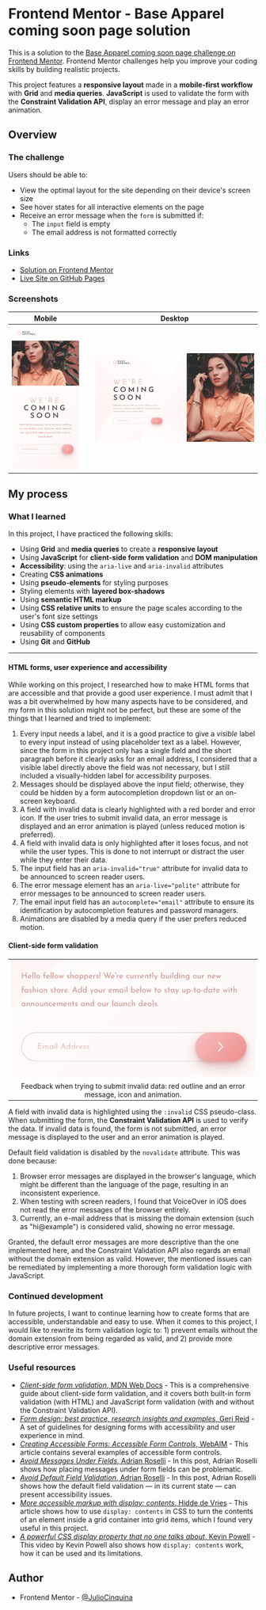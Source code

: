 # Frontend Mentor - Base Apparel coming soon page solution

This is a solution to the [Base Apparel coming soon page challenge on Frontend Mentor](https://www.frontendmentor.io/challenges/base-apparel-coming-soon-page-5d46b47f8db8a7063f9331a0). Frontend Mentor challenges help you improve your coding skills by building realistic projects.

This project features a **responsive layout** made in a **mobile-first workflow** with **Grid** and **media queries**. **JavaScript** is used to validate the form with the **Constraint Validation API**, display an error message and play an error animation.

## Overview

### The challenge

Users should be able to:

- View the optimal layout for the site depending on their device's screen size
- See hover states for all interactive elements on the page
- Receive an error message when the `form` is submitted if:
  - The `input` field is empty
  - The email address is not formatted correctly

### Links

- [Solution on Frontend Mentor](https://www.frontendmentor.io/solutions/form-validation-with-constraint-validation-api-css-error-animation-Czkq91CVxn)
- [Live Site on GitHub Pages](https://juliocinquina.github.io/fem-base-apparel-coming-soon/)

### Screenshots

|                                Mobile                                 |     |                                 Desktop                                 |
| :-------------------------------------------------------------------: | :-: | :---------------------------------------------------------------------: |
| ![Mobile layout of the solution](./screenshots/screenshot-mobile.png) |     | ![Desktop layout of the solution](./screenshots/screenshot-desktop.png) |

## My process

### What I learned

In this project, I have practiced the following skills:

- Using **Grid** and **media queries** to create a **responsive layout**
- Using **JavaScript** for **client-side form validation** and **DOM manipulation**
- **Accessibility**: using the `aria-live` and `aria-invalid` attributes
- Creating **CSS animations**
- Using **pseudo-elements** for styling purposes
- Styling elements with **layered box-shadows**
- Using **semantic HTML markup**
- Using **CSS relative units** to ensure the page scales according to the user's font size settings
- Using **CSS custom properties** to allow easy customization and reusability of components
- Using **Git** and **GitHub**

---

#### HTML forms, user experience and accessibility

While working on this project, I researched how to make HTML forms that are accessible and that provide a good user experience. I must admit that I was a bit overwhelmed by how many aspects have to be considered, and my form in this solution might not be perfect, but these are some of the things that I learned and tried to implement:

1. Every input needs a label, and it is a good practice to give a _visible_ label to every input instead of using placeholder text as a label. However, since the form in this project only has a single field and the short paragraph before it clearly asks for an email address, I considered that a visible label directly above the field was not necessary, but I still included a visually-hidden label for accessibility purposes.
1. Messages should be displayed above the input field; otherwise, they could be hidden by a form autocompletion dropdown list or an on-screen keyboard.
1. A field with invalid data is clearly highlighted with a red border and error icon. If the user tries to submit invalid data, an error message is displayed and an error animation is played (unless reduced motion is preferred).
1. A field with invalid data is only highlighted after it loses focus, and not while the user types. This is done to not interrupt or distract the user while they enter their data.
1. The input field has an `aria-invalid="true"` attribute for invalid data to be announced to screen reader users.
1. The error message element has an `aria-live="polite"` attribute for error messages to be announced to screen reader users.
1. The email input field has an `autocomplete="email"` attribute to ensure its identification by autocompletion features and password managers.
1. Animations are disabled by a media query if the user prefers reduced motion.

#### Client-side form validation

<table align="center">
  <tr>
    <td align="center"><img src="./screenshots/form-validation.gif" alt="invalid email entered in input field, triggering an error animation and message"></td>
  </tr>
  <tr>
    <td align="center">Feedback when trying to submit invalid data: red outline and an error message, icon and animation.</td>
  </tr>
</table>

A field with invalid data is highlighted using the `:invalid` CSS pseudo-class. When submitting the form, the **Constraint Validation API** is used to verify the data. If invalid data is found, the form is not submitted, an error message is displayed to the user and an error animation is played.

Default field validation is disabled by the `novalidate` attribute. This was done because:

1. Browser error messages are displayed in the browser's language, which might be different than the language of the page, resulting in an inconsistent experience.
1. When testing with screen readers, I found that VoiceOver in iOS does not read the error messages of the browser entirely.
1. Currently, an e-mail address that is missing the domain extension (such as "hi@example") is considered valid, showing no error message.

Granted, the default error messages are more descriptive than the one implemented here, and the Constraint Validation API also regards an email without the domain extension as valid. However, the mentioned issues can be remediated by implementing a more thorough form validation logic with JavaScript.

### Continued development

In future projects, I want to continue learning how to create forms that are accessible, understandable and easy to use. When it comes to this project, I would like to rewrite its form validation logic to: 1) prevent emails without the domain extension from being regarded as valid, and 2) provide more descriptive error messages.

### Useful resources

- [_Client-side form validation_, MDN Web Docs](https://developer.mozilla.org/en-US/docs/Learn/Forms/Form_validation) - This is a comprehensive guide about client-side form validation, and it covers both built-in form validation (with HTML) and JavaScript form validation (with and without the Constraint Validation API).
- [_Form design: best practice, research insights and examples_, Geri Reid](https://gerireid.com/forms.html) - A set of guidelines for designing forms with accessibility and user experience in mind.
- [_Creating Accessible Forms: Accessible Form Controls_, WebAIM](https://webaim.org/techniques/forms/controls) - This article contains several examples of accessible form controls.
- [_Avoid Messages Under Fields_, Adrian Roselli](https://adrianroselli.com/2017/01/avoid-messages-under-fields.html) - In this post, Adrian Roselli shows how placing messages under form fields can be problematic.
- [_Avoid Default Field Validation_, Adrian Roselli](https://adrianroselli.com/2019/02/avoid-default-field-validation.html) - In this post, Adrian Roselli shows how the default field validation — in its current state — can present accessibility issues.
- [_More accessible markup with display: contents_, Hidde de Vries](https://hidde.blog/more-accessible-markup-with-display-contents/) - This article shows how to use `display: contents` in CSS to turn the contents of an element inside a grid container into grid items, which I found very useful in this project.
- [_A powerful CSS display property that no one talks about_, Kevin Powell](https://www.youtube.com/watch?v=cs37yx73b1o) - This video by Kevin Powell also shows how `display: contents` work, how it can be used and its limitations.

## Author

- Frontend Mentor - [@JulioCinquina](https://www.frontendmentor.io/profile/JulioCinquina)
